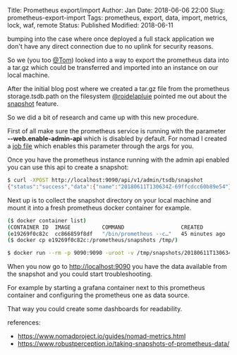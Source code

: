 Title:       Prometheus export/import
Author:      Jan
Date: 	     2018-06-06 22:00
Slug:	     prometheus-export-import
Tags: 	     prometheus, export, data, import, metrics, lock, waf, remote
Status:	     Published
Modified:    2018-06-11

bumping into the case where once deployed a full stack application we don't have any direct connection due to no uplink for security reasons.

So we (you too [@Tom](https://twitter.com/TomVanHumbeeck)) looked into a way to export the prometheus data into a tar.gz which could be transferred and imported into an instance on our local machine.

After the initial blog post where we created a tar.gz file from the prometheus storage.tsdb.path on the filesystem [@roidelapluie](https://twitter.com/roidelapluie) pointed me out about the [snapshot](https://prometheus.io/docs/prometheus/latest/querying/api/#snapshot) feature.

So we did a bit of research and came up with this new procedure.

First of all make sure the prometheus service is running with the parameter **--web.enable-admin-api** which is disabled by default. For nomad I created a [job file](https://github.com/visibilityspots/nomad-consul-prometheus/blob/master/nomad/prometheus.hcl) which enables this parameter through the args for you.

Once you have the prometheus instance running with the admin api enabled you can use this api to create a snapshot:

```bash
$ curl -XPOST http://localhost:9090/api/v1/admin/tsdb/snapshot
{"status":"success","data":{"name":"20180611T130634Z-69ffcdcc60b89e54"}}
```

Next up is to collect the snapshot directory on your local machine and mount it into a fresh prometheus docker container for example.

```bash
($ docker container list)
(CONTAINER ID  IMAGE          COMMAND                  CREATED          STATUS          PORTS   NAMES)
(e19269f0c82c  cc866859f8df   "/bin/prometheus --c…"   45 minutes ago   Up 45 minutes           prometheus-eccbde40-c402-60cf-bee7-04a2e7e77883)
($ docker cp e19269f0c82c:/prometheus/snapshots /tmp/)

$ docker run --rm -p 9090:9090 -uroot -v /tmp/snapshots/20180611T130634Z-69ffcdcc60b89e54/:/prometheus prom/prometheus --config.file=/etc/prometheus/prometheus.yml --storage.tsdb.path=/prometheus
```

When you now go to [http://localhost:9090](http://localhost:9090) you have the data available from the snapshot and you could start troubleshooting.

For example by starting a grafana container next to this prometheus container and configuring the prometheus one as data source.

That way you could create some dashboards for readability.

references:
- https://www.nomadproject.io/guides/nomad-metrics.html
- https://www.robustperception.io/taking-snapshots-of-prometheus-data/

